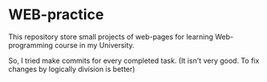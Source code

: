 WEB-practice
============
This repository store small projects of web-pages for learning
Web-programming course in my University.

So, I tried make commits for every completed task. (It isn't very good.
To fix changes by logically division is better)
